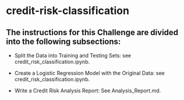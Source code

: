 # credit-risk-classification
## The instructions for this Challenge are divided into the following subsections:

+ Split the Data into Training and Testing Sets: see credit_risk_classification.ipynb.

+ Create a Logistic Regression Model with the Original Data: see credit_risk_classification.ipynb.

+  Write a Credit Risk Analysis Report: See Analysis_Report.md.
